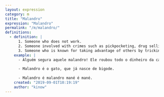 ```yaml
---
layout: expression
category: m
title: "Malandro"
expression: "Malandro"
permalink: "/m/malandro/"
definitions:
  - definition: |
      1. Someone who does not work.
      2. Someone involved with crimes such as pickpocketing, drug selling, illegal gambling.
      3. Someone who is known for taking advantage of others by tricking them.
    example: |
      - Alguém segura aquele malandro! Ele roubou todo o dinheiro da caixa-registradora!
      
      - Malandro é o gato, que já nasce de bigode.
      
      - Malandro é malandro mané é mané.
    created: "2019-09-01T10:19:19"
    author: "kinow"
---
```

